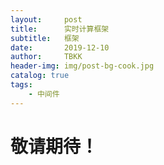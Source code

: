 ```yaml
---
layout:     post
title:      实时计算框架
subtitle:   框架
date:       2019-12-10
author:     TBKK
header-img: img/post-bg-cook.jpg
catalog: true
tags:
    - 中间件
---
```



# 敬请期待！  

